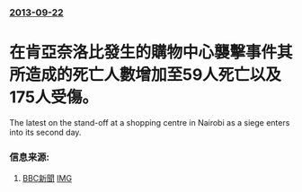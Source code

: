 ### [2013-09-22](/news/2013/09/22/index.md)

##### 
#  在肯亞奈洛比發生的購物中心襲擊事件其所造成的死亡人數增加至59人死亡以及175人受傷。

The latest on the stand-off at a shopping centre in Nairobi as a siege enters into its second day.


### 信息来源:

1. [BBC新聞](http://www.bbc.co.uk/news/world-africa-24193284) [IMG](https://www.bbc.co.uk/news/special/2015/newsspec_10857/bbc_news_logo.png?cb=1)
